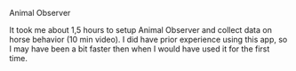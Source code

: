 Animal Observer 

It took me about 1,5 hours to setup Animal Observer and collect data on horse behavior (10 min video). I did have prior experience using this app, so I may have been a bit faster then when I would have used it for the first time. 
